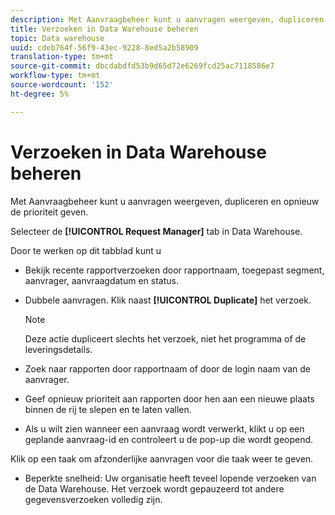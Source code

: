```yaml
---
description: Met Aanvraagbeheer kunt u aanvragen weergeven, dupliceren en opnieuw de prioriteit geven.
title: Verzoeken in Data Warehouse beheren
topic: Data warehouse
uuid: cdeb764f-56f9-43ec-9228-8ed5a2b58909
translation-type: tm+mt
source-git-commit: dbcdabdfd53b9d65d72e6269fcd25ac7118586e7
workflow-type: tm+mt
source-wordcount: '152'
ht-degree: 5%

---
```



# Verzoeken in Data Warehouse beheren

Met Aanvraagbeheer kunt u aanvragen weergeven, dupliceren en opnieuw de prioriteit geven.

Selecteer de **[!UICONTROL Request Manager]** tab in Data Warehouse.

Door te werken op dit tabblad kunt u

* Bekijk recente rapportverzoeken door rapportnaam, toegepast segment, aanvrager, aanvraagdatum en status.
* Dubbele aanvragen. Klik naast **[!UICONTROL Duplicate]** het verzoek.

   >[!NOTE]
   >
   >Deze actie dupliceert slechts het verzoek, niet het programma of de leveringsdetails.

* Zoek naar rapporten door rapportnaam of door de login naam van de aanvrager.
* Geef opnieuw prioriteit aan rapporten door hen aan een nieuwe plaats binnen de rij te slepen en te laten vallen.
* Als u wilt zien wanneer een aanvraag wordt verwerkt, klikt u op een geplande aanvraag-id en controleert u de pop-up die wordt geopend.

Klik op een taak om afzonderlijke aanvragen voor die taak weer te geven.

* Beperkte snelheid: Uw organisatie heeft teveel lopende verzoeken van de Data Warehouse. Het verzoek wordt gepauzeerd tot andere gegevensverzoeken volledig zijn.

